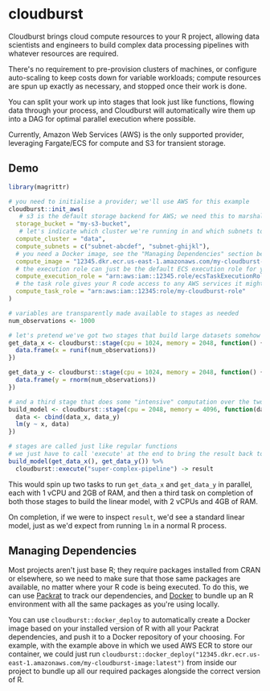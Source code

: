 # cloudburst
Cloudburst brings cloud compute resources to your R project, allowing data scientists and engineers to build complex data processing pipelines with whatever resources are required.

There's no requirement to pre-provision clusters of machines, or configure auto-scaling to keep costs down for variable workloads; compute resources are spun up exactly as necessary, and stopped once their work is done.

You can split your work up into stages that look just like functions, flowing data through your process, and Cloudburst will automatically wire them up into a DAG for optimal parallel execution where possible.

Currently, Amazon Web Services (AWS) is the only supported provider, leveraging Fargate/ECS for compute and S3 for transient storage.

## Demo
```r
library(magrittr)

# you need to initialise a provider; we'll use AWS for this example
cloudburst::init_aws(
   # s3 is the default storage backend for AWS; we need this to marshal results between stages
  storage_bucket = "my-s3-bucket",
   # let's indicate which cluster we're running in and which subnets to use for ECS
  compute_cluster = "data",
  compute_subnets = c("subnet-abcdef", "subnet-ghijkl"),
  # you need a Docker image, see the "Managing Dependencies" section below
  compute_image = "12345.dkr.ecr.us-east-1.amazonaws.com/my-cloudburst-image:latest",
  # the execution role can just be the default ECS execution role for your account
  compute_execution_role = "arn:aws:iam::12345.role/ecsTaskExecutionRole",
  # the task role gives your R code access to any AWS services it might need, like S3
  compute_task_role = "arn:aws:iam::12345:role/my-cloudburst-role"
)

# variables are transparently made available to stages as needed
num_observations <- 1000

# let's pretend we've got two stages that build large datasets somehow
get_data_x <- cloudburst::stage(cpu = 1024, memory = 2048, function() {
  data.frame(x = runif(num_observations))
})

get_data_y <- cloudburst::stage(cpu = 1024, memory = 2048, function() {
  data.frame(y = rnorm(num_observations))
})

# and a third stage that does some "intensive" computation over the two
build_model <- cloudburst::stage(cpu = 2048, memory = 4096, function(data_x, data_y) {
  data <- cbind(data_x, data_y)
  lm(y ~ x, data)
})

# stages are called just like regular functions
# we just have to call 'execute' at the end to bring the result back to R
build_model(get_data_x(), get_data_y()) %>%
  cloudburst::execute("super-complex-pipeline") -> result
```

This would spin up two tasks to run `get_data_x` and `get_data_y` in parallel, each with 1 vCPU and 2GB of RAM, and then a third task on completion of both those stages to build the linear model, with 2 vCPUs and 4GB of RAM.

On completion, if we were to inspect `result`, we'd see a standard linear model, just as we'd expect from running `lm` in a normal R process.

## Managing Dependencies
Most projects aren't just base R; they require packages installed from CRAN or elsewhere, so we need to make sure that those same packages are available, no matter where your R code is being executed. To do this, we can use [Packrat](https://rstudio.github.io/packrat) to track our dependencies, and [Docker](https://www.docker.com) to bundle up an R environment with all the same packages as you're using locally.

You can use `cloudburst::docker_deploy` to automatically create a Docker image based on your installed version of R with all your Packrat dependencies, and push it to a Docker repository of your choosing. For example, with the example above in which we used AWS ECR to store our container, we could just run `cloudburst::docker_deploy("12345.dkr.ecr.us-east-1.amazonaws.com/my-cloudburst-image:latest")` from inside our project to bundle up all our required packages alongside the correct version of R.

